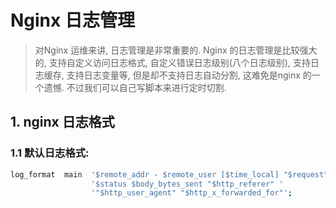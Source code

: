# Nginx 日志管理

> 对Nginx 运维来讲, 日志管理是非常重要的. Nginx 的日志管理是比较强大的, 支持自定义访问日志格式, 自定义错误日志级别(八个日志级别), 支持日志缓存, 支持日志变量等, 但是却不支持日志自动分割, 这难免是nginx 的一个遗憾. 不过我们可以自己写脚本来进行定时切割.

## 1. nginx 日志格式
### 1.1 默认日志格式:
``` bash
log_format  main  '$remote_addr - $remote_user [$time_local] "$request" '
                  '$status $body_bytes_sent "$http_referer" '
                  '"$http_user_agent" "$http_x_forwarded_for"';
```